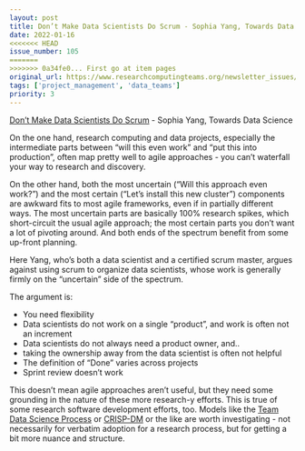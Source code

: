 ```yaml
---
layout: post
title: Don’t Make Data Scientists Do Scrum - Sophia Yang, Towards Data Science
date: 2022-01-16
<<<<<<< HEAD
issue_number: 105
=======
>>>>>>> 0a34fe0... First go at item pages
original_url: https://www.researchcomputingteams.org/newsletter_issues/0105
tags: ['project_management', 'data_teams']
priority: 3
---
```


<!-- markdownlint-disable MD033 -->
<!-- markdownlint-disable MD041 -->
<!-- markdownlint-disable MD049 -->

[Don’t Make Data Scientists Do Scrum](https://towardsdatascience.com/dont-make-data-scientists-do-scrum-de87bc921a6b) - Sophia Yang, Towards Data Science

On the one hand, research computing and data projects, especially the intermediate parts between “will this even work” and “put this into production”, often map pretty well to agile approaches - you can’t waterfall your way to research and discovery.

On the other hand, both the most uncertain (“Will this approach even work?”) and the most certain (“Let’s install this new cluster”) components are awkward fits to most agile frameworks, even if in partially different ways.  The most uncertain parts are basically 100% research spikes, which short-circuit the usual agile approach; the most certain parts you don’t want a lot of pivoting around.  And both ends of the spectrum benefit from some up-front planning.

Here Yang, who’s both a data scientist and a certified scrum master, argues against using scrum to organize data scientists, whose work is generally firmly on the “uncertain” side of the spectrum.

The argument is:

- You need flexibility
- Data scientists do not work on a single “product”, and work is often not an increment
- Data scientists do not always need a product owner, and..
- taking the ownership away from the data scientist is often not helpful
- The definition of “Done” varies across projects
- Sprint review doesn’t work

This doesn’t mean agile approaches aren’t useful, but they need some grounding in the nature of these more research-y efforts.  This is true of some research software development efforts, too.  Models like the [Team Data Science Process](https://docs.microsoft.com/en-us/azure/architecture/data-science-process/overview) or [CRISP-DM](https://en.wikipedia.org/wiki/Cross-industry_standard_process_for_data_mining) or the like are worth investigating - not necessarily for verbatim adoption for a research process, but for getting a bit more nuance and structure.